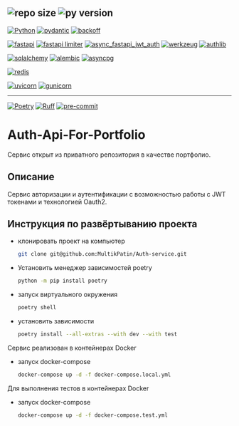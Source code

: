 ![repo size](https://img.shields.io/github/repo-size/foxygen-d/cat_charity_fund)
![py version](https://img.shields.io/pypi/pyversions/3)
-----
[![Python](https://img.shields.io/badge/Python-3.9|3.10|3.11-blue?style=flat&logo=python&logoColor=white)](https://www.python.org/)
[![pydantic](https://img.shields.io/badge/pydantic-2.6.3-blue?style=flat&logo=python&logoColor=white)](https://pypi.org/project/pydantic/2.6.3/)
[![backoff](https://img.shields.io/badge/backoff-2.2.1-blue?style=flat&logo=python&logoColor=white)](https://pypi.org/project/backoff/2.2.1/)

[![fastapi](https://img.shields.io/badge/fastapi-0.110.0-blue?style=flat&logo=python&logoColor=white)](https://pypi.org/project/fastapi/0.110.0/)
[![fastapi limiter](https://img.shields.io/badge/fastapi_limiter-0.1.6-blue?style=flat&logo=python&logoColor=white)](https://pypi.org/project/fastapi_limiter/0.1.6/)
[![async_fastapi_jwt_auth](https://img.shields.io/badge/async_fastapi_jwt_auth-0.6.4-blue?style=flat&logo=python&logoColor=white)](https://pypi.org/project/async_fastapi_jwt_auth/0.6.4/)
[![werkzeug](https://img.shields.io/badge/werkzeug-3.0.2-blue?style=flat&logo=python&logoColor=white)](https://pypi.org/project/werkzeug/3.0.2/)
[![authlib](https://img.shields.io/badge/authlib-1.3.0-blue?style=flat&logo=python&logoColor=white)](https://pypi.org/project/authlib/1.3.0/)

[![sqlalchemy](https://img.shields.io/badge/sqlalchemy-2.0.29-blue?style=flat&logo=python&logoColor=white)](https://pypi.org/project/sqlalchemy/2.0.29/)
[![alembic](https://img.shields.io/badge/alembic-1.13.1-blue?style=flat&logo=python&logoColor=white)](https://pypi.org/project/alembic/1.13.1/)
[![asyncpg](https://img.shields.io/badge/asyncpg-0.29.0-blue?style=flat&logo=python&logoColor=white)](https://pypi.org/project/asyncpg/0.29.0/)

[![redis](https://img.shields.io/badge/redis-5.0.3-blue?style=flat&logo=python&logoColor=white)](https://pypi.org/project/redis/5.0.3)

[![uvicorn](https://img.shields.io/badge/uvicorn-0.28.0-blue?style=flat&logo=python&logoColor=white)](https://pypi.org/project/uvicorn/0.28.0/)
[![gunicorn](https://img.shields.io/badge/gunicorn-21.2.0-blue?style=flat&logo=python&logoColor=white)](https://pypi.org/project/gunicorn/21.2.0/)


---
[![Poetry](https://img.shields.io/badge/Poetry-used-green?style=flat&logo=python&logoColor=white)](https://pypi.org/project/poetry/)
[![Ruff](https://img.shields.io/badge/Ruff-used-green?style=flat&logo=python&logoColor=white)](https://pypi.org/project/ruff/)
[![pre-commit](https://img.shields.io/badge/pre_commit-used-green?style=flat&logo=python&logoColor=white)](https://pypi.org/project/pre_commit/)


# Auth-Api-For-Portfolio

Сервис открыт из приватного репозитория в качестве портфолио.

## Описание

Сервис авторизации и аутентификации с возможностью работы с JWT токенами и технологией Oauth2.


## Инструкция по развёртыванию проекта

* клонировать проект на компьютер
    ```bash
    git clone git@github.com:MultikPatin/Auth-service.git
    ```
* Установить менеджер зависимостей poetry
    ```bash
    python -m pip install poetry
    ```
* запуск виртуального окружения
    ```bash
    poetry shell
    ```
* установить зависимости
    ```bash
    poetry install --all-extras --with dev --with test
    ```
Сервис реализован в контейнерах Docker  

* запуск docker-compose
    ```bash
    docker-compose up -d -f docker-compose.local.yml
    ```
Для выполнения тестов в контейнерах Docker  

* запуск docker-compose
    ```bash
    docker-compose up -d -f docker-compose.test.yml
    ```
